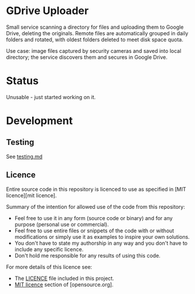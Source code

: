 # GDrive Uploader
Small service scanning a directory for files and uploading them to Google Drive, deleting the originals. Remote files
are automatically grouped in daily folders and rotated, with oldest folders deleted to meet disk space quota.

Use case: image files captured by security cameras and saved into local directory; the service discovers them and
secures in Google Drive.

# Status
Unusable - just started working on it.

# Development
## Testing
See [testing.md](testing.md)

## Licence
Entire source code in this repository is licenced to use as specified in [MIT licence][mit licence].

Summary of the intention for allowed use of the code from this repository: 
* Feel free to use it in any form (source code or binary) and for any purpose (personal use or commercial).
* Feel free to use entire files or snippets of the code with or without modifications or simply use it as examples to
  inspire your own solutions.
* You don't have to state my authorship in any way and you don't have to include any specific licence.
* Don't hold me responsible for any results of using this code.

For more details of this licence see:
* The [LICENCE](LICENCE) file included in this project.
* [MIT licence](https://opensource.org/licenses/MIT) section of [opensource.org].